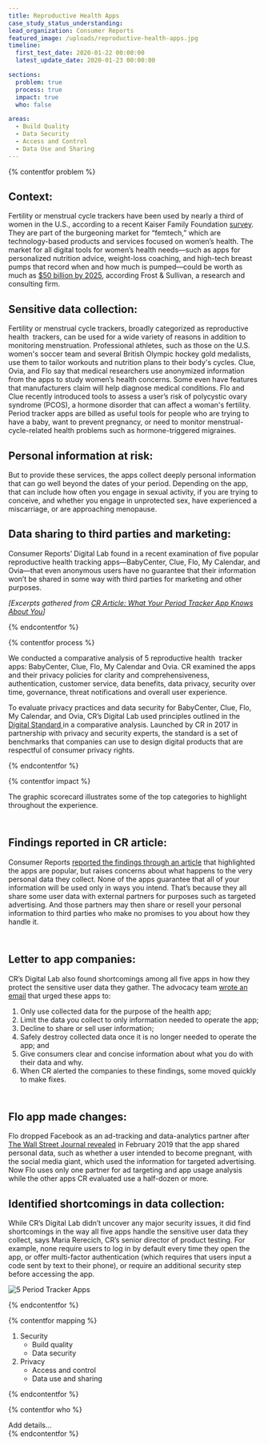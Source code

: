 ```yaml
---
title: Reproductive Health Apps
case_study_status_understanding:
lead_organization: Consumer Reports
featured_image: /uploads/reproductive-health-apps.jpg
timeline:
  first_test_date: 2020-01-22 00:00:00
  latest_update_date: 2020-01-23 00:00:00

sections:
  problem: true
  process: true
  impact: true
  who: false

areas:
  - Build Quality
  - Data Security
  - Access and Control
  - Data Use and Sharing
---
```



{% contentfor problem %}
        <div class="editable mt-3">
              <h2>Context:</h2><p>Fertility or menstrual cycle trackers have been used by
    nearly a third of women in the U.S., according to a recent Kaiser Family
    Foundation <a target="_blank" rel="noopener"
    href="https://www.kff.org/other/poll-finding/kff-health-apps-and-information-survey/">survey</a>.
    They are part of the burgeoning market for &ldquo;femtech,&rdquo; which are
    technology-based products and services focused on women&rsquo;s health. The
    market for all digital tools for women&rsquo;s health needs&mdash;such as
    apps for personalized nutrition advice, weight-loss coaching, and high-tech
    breast pumps that record when and how much is pumped&mdash;could be worth as
    much as <a target="_blank" rel="noopener"
    href="https://ww2.frost.com/frost-perspectives/femtechtime-digital-revolution-womens-health-market/">$50
    billion by 2025</a>, according Frost &amp; Sullivan, a research and
    consulting firm.</p><h2>Sensitive data collection:</h2><p>Fertility or
    menstrual cycle trackers, broadly categorized as reproductive health
    &nbsp;trackers, can be used for a wide variety of reasons in addition to
    monitoring menstruation. Professional athletes, such as those on the U.S.
    women's soccer team and several British Olympic hockey gold medalists, use
    them to tailor workouts and nutrition plans to their body's cycles. Clue,
    Ovia, and Flo say that medical researchers use anonymized information from
    the apps to study women&rsquo;s health concerns. Some even have features
    that manufacturers claim will help diagnose medical conditions. Flo and Clue
    recently introduced tools to assess a user&rsquo;s risk of polycystic ovary
    syndrome (PCOS), a hormone disorder that can affect a woman's fertility.
    Period tracker apps are billed as useful tools for people who are trying to
    have a baby, want to prevent pregnancy, or need to monitor
    menstrual-cycle-related health problems such as hormone-triggered
    migraines.&nbsp;</p><h2>Personal information at risk:</h2><p>But to provide
    these services, the apps collect deeply personal information that can go
    well beyond the dates of your period. Depending on the app, that can include
    how often you engage in sexual activity, if you are trying to conceive, and
    whether you engage in unprotected sex, have experienced a miscarriage, or
    are approaching menopause.</p><h2>Data sharing to third parties and
    marketing:</h2><p>Consumer Reports&rsquo; Digital Lab found in a recent
    examination of five popular reproductive health tracking
    apps&mdash;BabyCenter, Clue, Flo, My Calendar, and Ovia&mdash;that even
    anonymous users have no guarantee that their information won&rsquo;t be
    shared in some way with third parties for marketing and other
    purposes.</p><p><em>[Excerpts gathered from <a target="_blank"
    rel="noopener"
    href="https://www.consumerreports.org/health-privacy/what-your-period-tracker-app-knows-about-you/">CR
    Article: What Your Period Tracker App Knows About You</a>]</em></p>
        </div>
{% endcontentfor %}

{% contentfor process %}
        <div class="editable mt-3">
            <p>We conducted a comparative analysis of 5 reproductive health
    &nbsp;tracker apps: BabyCenter, Clue, Flo, My Calendar and Ovia. CR examined
    the apps and their privacy policies for clarity and comprehensiveness,
    authentication, customer service, data benefits, data privacy, security over
    time, governance, threat notifications and overall user
    experience.&nbsp;</p><p>To evaluate privacy practices and data security for
    BabyCenter, Clue, Flo, My Calendar, and Ovia, CR&rsquo;s Digital Lab used
    principles outlined in the <a target="_blank" rel="noopener"
    href="https://www.thedigitalstandard.org/">Digital Standard </a>in a
    comparative analysis. Launched by CR in 2017 in partnership with privacy and
    security experts, the standard is a set of benchmarks that companies can use
    to design digital products that are respectful of consumer privacy
    rights.</p>
        </div>
{% endcontentfor %}

{% contentfor impact %}
        <div class="editable mt-3">
              <p>The graphic scorecard illustrates some of the top categories to highlight
    throughout the experience.&nbsp;</p><h2><br />Findings reported in CR
    article:</h2><p>Consumer Reports <a target="_blank" rel="noopener"
    href="https://www.consumerreports.org/health-privacy/what-your-period-tracker-app-knows-about-you/">reported
    the findings through an article</a> that highlighted the apps are popular,
    but raises concerns about what happens to the very personal data they
    collect. None of the apps guarantee that all of your information will be
    used only in ways you intend. That&rsquo;s because they all share some user
    data with external partners for purposes such as targeted advertising. And
    those partners may then share or resell your personal information to third
    parties who make no promises to you about how they handle
    it.&nbsp;</p><h2><br />Letter to app companies:</h2><p>CR&rsquo;s Digital
    Lab also found shortcomings among all five apps in how they protect the
    sensitive user data they gather. The advocacy team <a target="_blank"
    rel="noopener"
    href="https://drive.google.com/file/d/1JPezJ9AQXkecY1pQOO-_3FvDeAZFPkUm/view">wrote
    an email</a> that urged these apps to:&nbsp;</p><ol><li>Only use collected
    data for the purpose of the health app;</li><li>Limit the data you collect
    to only information needed to operate the app;</li><li>Decline to share or
    sell user information;</li><li>Safely destroy collected data once it is no
    longer needed to operate the app; and</li><li>Give consumers clear and
    concise information about what you do with their data and why.</li><li>When
    CR alerted the companies to these findings, some moved quickly to make
    fixes.&nbsp;</li></ol><h2><br />Flo app made changes:</h2><p>Flo dropped
    Facebook as an ad-tracking and data-analytics partner after <a
    target="_blank" rel="noopener"
    href="https://www.wsj.com/articles/you-give-apps-sensitive-personal-information-then-they-tell-facebook-11550851636">The
    Wall Street Journal revealed</a>&nbsp;in February 2019 that the app shared
    personal data, such as whether a user intended to become pregnant, with the
    social media giant, which used the information for targeted advertising. Now
    Flo uses only one partner for ad targeting and app usage analysis while the
    other apps CR evaluated use a half-dozen or more.</p><h2>Identified
    shortcomings in data collection:</h2><p>While CR&rsquo;s Digital Lab
    didn&rsquo;t uncover any major security issues, it did find shortcomings in
    the way all five apps handle the sensitive user data they collect, says
    Maria Rerecich, CR&rsquo;s senior director of product testing. For example,
    none require users to log in by default every time they open the app, or
    offer multi-factor authentication (which requires that users input a code
    sent by text to their phone), or require an additional security step before
    accessing the app.&nbsp;</p>
    <p>
      <img src="/uploads/mapping-04-inline.png" alt="5 Period Tracker Apps"/>
    </p>
        </div>
{% endcontentfor %}

{% contentfor mapping %}
        <div class="editable mt-3">
            <ol><li>Security<ul><li>Build quality</li><li>Data
    security</li></ul></li><li>Privacy<ul><li>Access and control</li><li>Data
    use and sharing</li></ul></li></ol>
        </div>
{% endcontentfor %}

{% contentfor who %}
  <div class="editable mt-3">
    Add details...
  </div>
{% endcontentfor %}

